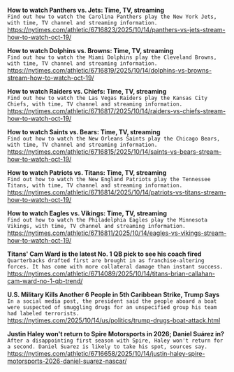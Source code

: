 **How to watch Panthers vs. Jets: Time, TV, streaming**\
`Find out how to watch the Carolina Panthers play the New York Jets, with time, TV channel and streaming information.`\
https://nytimes.com/athletic/6716823/2025/10/14/panthers-vs-jets-stream-how-to-watch-oct-19/

**How to watch Dolphins vs. Browns: Time, TV, streaming**\
`Find out how to watch the Miami Dolphins play the Cleveland Browns, with time, TV channel and streaming information.`\
https://nytimes.com/athletic/6716819/2025/10/14/dolphins-vs-browns-stream-how-to-watch-oct-19/

**How to watch Raiders vs. Chiefs: Time, TV, streaming**\
`Find out how to watch the Las Vegas Raiders play the Kansas City Chiefs, with time, TV channel and streaming information.`\
https://nytimes.com/athletic/6716817/2025/10/14/raiders-vs-chiefs-stream-how-to-watch-oct-19/

**How to watch Saints vs. Bears: Time, TV, streaming**\
`Find out how to watch the New Orleans Saints play the Chicago Bears, with time, TV channel and streaming information.`\
https://nytimes.com/athletic/6716815/2025/10/14/saints-vs-bears-stream-how-to-watch-oct-19/

**How to watch Patriots vs. Titans: Time, TV, streaming**\
`Find out how to watch the New England Patriots play the Tennessee Titans, with time, TV channel and streaming information.`\
https://nytimes.com/athletic/6716814/2025/10/14/patriots-vs-titans-stream-how-to-watch-oct-19/

**How to watch Eagles vs. Vikings: Time, TV, streaming**\
`Find out how to watch the Philadelphia Eagles play the Minnesota Vikings, with time, TV channel and streaming information.`\
https://nytimes.com/athletic/6716811/2025/10/14/eagles-vs-vikings-stream-how-to-watch-oct-19/

**Titans' Cam Ward is the latest No. 1 QB pick to see his coach fired**\
`Quarterbacks drafted first are brought in as franchise-altering forces. It has come with more collateral damage than instant success.`\
https://nytimes.com/athletic/6714089/2025/10/14/titans-brian-callahan-cam-ward-no-1-qb-trend/

**U.S. Military Kills Another 6 People in 5th Caribbean Strike, Trump Says**\
`In a social media post, the president said the people aboard a boat were suspected of smuggling drugs for an unspecified group his team had labeled terrorists.`\
https://nytimes.com/2025/10/14/us/politics/trump-drugs-boat-attack.html

**Justin Haley won't return to Spire Motorsports in 2026; Daniel Suárez in?**\
`After a disappointing first season with Spire, Haley won't return for a second. Daniel Suarez is likely to take his spot, sources say.`\
https://nytimes.com/athletic/6716658/2025/10/14/justin-haley-spire-motorsports-2026-daniel-suarez-nascar/

